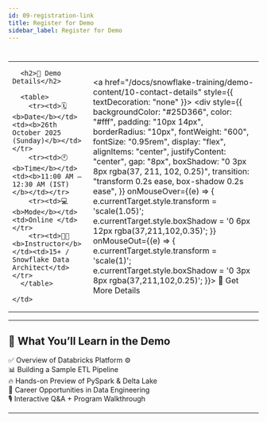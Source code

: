 ```yaml
---
id: 09-registration-link
title: Register for Demo
sidebar_label: Register for Demo
---
```

#

<table style={{width:"100%", border:"none"}}>
  <tr>
    <!-- Left Column: Demo Details -->
    <td style={{verticalAlign:"top", width:"60%", padding:"10px"}}>

      <h2>📅 Demo Details</h2>

      <table>
        <tr><td>🗓️ <b>Date</b></td><td><b>26th October 2025 (Sunday)</b></td></tr>
        <tr><td>🕙 <b>Time</b></td><td><b>11:00 AM – 12:30 AM (IST)</b></td></tr>
        <tr><td>💻 <b>Mode</b></td><td>Online </td></tr>
        <tr><td>🧑‍🏫 <b>Instructor</b></td><td>15+ / Snowflake Data Architect</td></tr>
      </table>

    </td>
<!-- Right Column: WhatsApp Contact -->
<td style={{ verticalAlign: "middle", textAlign: "center", width: "40%", padding: "10px" }}>

 <div style={{
  textAlign: "center",
  backgroundColor: "#f8f9fa",
  borderRadius: "16px",
  padding: "9px",
  boxShadow: "0 4px 10px rgba(0,0,0,0.08)",
  display: "inline-block",
  width: "240px",
}}>
  

  <a href="/docs/snowflake-training/demo-content/10-contact-details" style={{ textDecoration: "none" }}>
    <div style={{
      backgroundColor: "#25D366",
      color: "#fff",
      padding: "10px 14px",
      borderRadius: "10px",
      fontWeight: "600",
      fontSize: "0.95rem",
      display: "flex",
      alignItems: "center",
      justifyContent: "center",
      gap: "8px",
      boxShadow: "0 3px 8px rgba(37, 211, 102, 0.25)",
      transition: "transform 0.2s ease, box-shadow 0.2s ease",
    }}
    onMouseOver={(e) => {
      e.currentTarget.style.transform = 'scale(1.05)';
      e.currentTarget.style.boxShadow = '0 6px 12px rgba(37,211,102,0.35)';
    }}
    onMouseOut={(e) => {
      e.currentTarget.style.transform = 'scale(1)';
      e.currentTarget.style.boxShadow = '0 3px 8px rgba(37,211,102,0.25)';
    }}>
      💬 Get More Details
    </div>
  </a>
</div>

</td>

  </tr>
</table>

---
## 🎥 What You’ll Learn in the Demo

✅ Overview of Databricks Platform ⚙️  
📊 Building a Sample ETL Pipeline  
🔥 Hands-on Preview of PySpark & Delta Lake  
🎯 Career Opportunities in Data Engineering  
🎙️ Interactive Q&A + Program Walkthrough  

---

